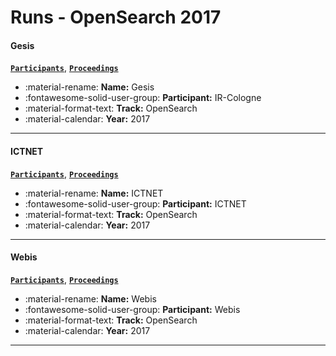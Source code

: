 # Runs - OpenSearch 2017 

#### Gesis 
[**`Participants`**](./participants.md#ir-cologne), [**`Proceedings`**](./proceedings.md#ir-cologne-at-trec-2017-opensearch-track-rerunning-popularity-ranking-experiments-in-a-living-lab) 

- :material-rename: **Name:** Gesis 
- :fontawesome-solid-user-group: **Participant:** IR-Cologne 
- :material-format-text: **Track:** OpenSearch 
- :material-calendar: **Year:** 2017 

---
#### ICTNET 
[**`Participants`**](./participants.md#ictnet), [**`Proceedings`**](./proceedings.md#ictnet-at-trec2017-opensearch-track) 

- :material-rename: **Name:** ICTNET 
- :fontawesome-solid-user-group: **Participant:** ICTNET 
- :material-format-text: **Track:** OpenSearch 
- :material-calendar: **Year:** 2017 

---
#### Webis 
[**`Participants`**](./participants.md#webis), [**`Proceedings`**](./proceedings.md#webis-at-trec-2017-open-search-and-core-tracks) 

- :material-rename: **Name:** Webis 
- :fontawesome-solid-user-group: **Participant:** Webis 
- :material-format-text: **Track:** OpenSearch 
- :material-calendar: **Year:** 2017 

---
